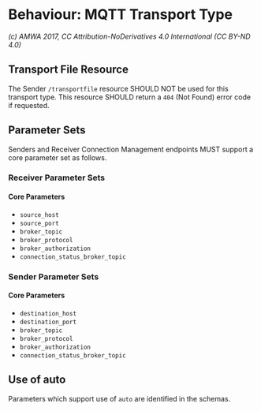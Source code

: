 # Behaviour: MQTT Transport Type

_(c) AMWA 2017, CC Attribution-NoDerivatives 4.0 International (CC BY-ND 4.0)_

## Transport File Resource

The Sender `/transportfile` resource SHOULD NOT be used for this transport type. This resource SHOULD return a `404` (Not Found) error code if requested.

## Parameter Sets

Senders and Receiver Connection Management endpoints MUST support a core parameter set as follows.

### Receiver Parameter Sets

#### Core Parameters

- `source_host`
- `source_port`
- `broker_topic`
- `broker_protocol`
- `broker_authorization`
- `connection_status_broker_topic`

### Sender Parameter Sets

#### Core Parameters

- `destination_host`
- `destination_port`
- `broker_topic`
- `broker_protocol`
- `broker_authorization`
- `connection_status_broker_topic`

## Use of auto

Parameters which support use of `auto` are identified in the schemas.
